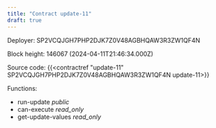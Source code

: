 ```yaml
---
title: "Contract update-11"
draft: true
---
```

Deployer: SP2VCQJGH7PHP2DJK7Z0V48AGBHQAW3R3ZW1QF4N


 



Block height: 146067 (2024-04-11T21:46:34.000Z)

Source code: {{<contractref "update-11" SP2VCQJGH7PHP2DJK7Z0V48AGBHQAW3R3ZW1QF4N update-11>}}

Functions:

* run-update _public_
* can-execute _read_only_
* get-update-values _read_only_
